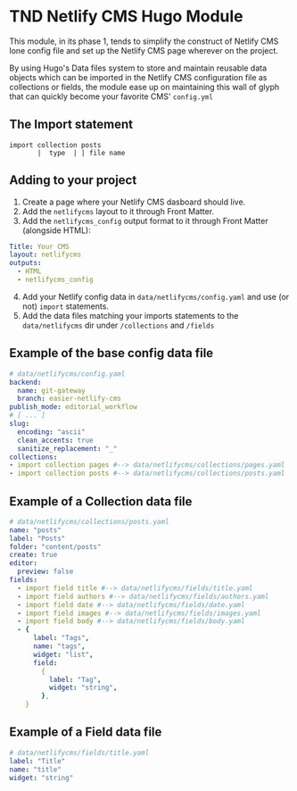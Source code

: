 # TND Netlify CMS Hugo Module

This module, in its phase 1, tends to simplify the construct of Netlify CMS lone config file and set up the Netlify CMS page wherever on the project.

By using Hugo's Data files system to store and maintain reusable data objects which can be imported in the Netlify CMS configuration file as collections or fields, the module ease up on maintaining this wall of glyph that can quickly become your favorite CMS' `config.yml`

## The Import statement
``` 
import collection posts
       |  type  | | file name
```
## Adding to your project

1. Create a page where your Netlify CMS dasboard should live.
2. Add the `netlifycms` layout to it through Front Matter.
3. Add the `netlifycms_config` output format to it through Front Matter (alongside HTML):
```yaml
Title: Your CMS
layout: netlifycms
outputs:
  - HTML
  - netlifycms_config
```
4. Add your Netlify config data in `data/netlifycms/config.yaml` and use (or not) `import` statements.
5. Add the data files matching your imports statements to the `data/netlifycms` dir under `/collections` and `/fields`

##  Example of the base config data file

```yaml
# data/netlifycms/config.yaml
backend:
  name: git-gateway
  branch: easier-netlify-cms
publish_mode: editorial_workflow
# [ ... ]
slug:
  encoding: "ascii"
  clean_accents: true
  sanitize_replacement: "_"
collections:
- import collection pages #--> data/netlifycms/collections/pages.yaml
- import collection posts #--> data/netlifycms/collections/posts.yaml
```

## Example of a Collection data file

```yaml
# data/netlifycms/collections/posts.yaml
name: "posts"
label: "Posts"
folder: "content/posts"
create: true
editor:
  preview: false
fields:
  - import field title #--> data/netlifycms/fields/title.yaml
  - import field authors #--> data/netlifycms/fields/authors.yaml
  - import field date #--> data/netlifycms/fields/date.yaml
  - import field images #--> data/netlifycms/fields/images.yaml
  - import field body #--> data/netlifycms/fields/body.yaml
  - {
      label: "Tags",
      name: "tags",
      widget: "list",
      field:
        {
          label: "Tag",
          widget: "string",
        },
    }
```

## Example of a Field data file

```yaml
# data/netlifycms/fields/title.yaml
label: "Title"
name: "title"
widget: "string"
```
